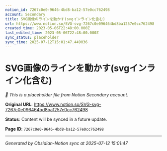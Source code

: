 ```yaml
---
notion_id: 7267c0e0-9646-4bd8-ba12-57e0cc762498
account: Secondary
title: SVG画像のラインを動かす(svgインライン化含む)
url: https://www.notion.so/SVG-svg-7267c0e096464bd8ba1257e0cc762498
created_time: 2023-05-06T22:48:00.000Z
last_edited_time: 2023-05-06T22:48:00.000Z
sync_status: placeholder
sync_time: 2025-07-12T15:01:47.449036
---
```


# SVG画像のラインを動かす(svgインライン化含む)

*🔄 This is a placeholder file from Notion Secondary account.*

**Original URL**: https://www.notion.so/SVG-svg-7267c0e096464bd8ba1257e0cc762498

**Status**: Content will be synced in a future update.

**Page ID**: `7267c0e0-9646-4bd8-ba12-57e0cc762498`

---

*Generated by Obsidian-Notion sync at 2025-07-12 15:01:47*

